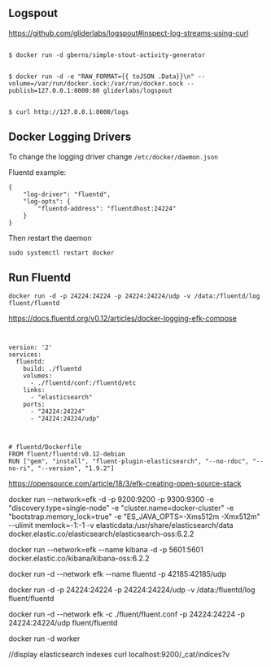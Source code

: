 


## Logspout

https://github.com/gliderlabs/logspout#inspect-log-streams-using-curl
```

$ docker run -d gberns/simple-stout-activity-generator


$ docker run -d -e "RAW_FORMAT={{ toJSON .Data}}\n" --volume=/var/run/docker.sock:/var/run/docker.sock --publish=127.0.0.1:8000:80 gliderlabs/logspout


$ curl http://127.0.0.1:8000/logs

```


## Docker Logging Drivers

To change the logging driver change `/etc/docker/daemon.json`

Fluentd example:

```
{
    "log-driver": "fluentd",
    "log-opts": {
        "fluentd-address": "fluentdhost:24224"
    }
}
```

Then restart the daemon

```
sudo systemctl restart docker
```

## Run Fluentd


```
docker run -d -p 24224:24224 -p 24224:24224/udp -v /data:/fluentd/log fluent/fluentd
```

https://docs.fluentd.org/v0.12/articles/docker-logging-efk-compose
```


version: '2'
services:  
  fluentd:
    build: ./fluentd
    volumes:
      - ./fluentd/conf:/fluentd/etc
    links:
      - "elasticsearch"
    ports:
      - "24224:24224"
      - "24224:24224/udp"

```

```


# fluentd/Dockerfile
FROM fluent/fluentd:v0.12-debian
RUN ["gem", "install", "fluent-plugin-elasticsearch", "--no-rdoc", "--no-ri", "--version", "1.9.2"]
```









https://opensource.com/article/18/3/efk-creating-open-source-stack



docker run --network=efk -d -p 9200:9200 -p 9300:9300 -e "discovery.type=single-node" -e "cluster.name=docker-cluster" -e "bootstrap.memory_lock=true" -e "ES_JAVA_OPTS=-Xms512m -Xmx512m" --ulimit memlock=-1:-1 -v elasticdata:/usr/share/elasticsearch/data docker.elastic.co/elasticsearch/elasticsearch-oss:6.2.2



docker run --network=efk --name kibana -d -p 5601:5601 docker.elastic.co/kibana/kibana-oss:6.2.2


docker run -d --network efk --name fluentd -p 42185:42185/udp <Image ID>

docker run -d -p 24224:24224 -p 24224:24224/udp -v /data:/fluentd/log fluent/fluentd

docker run -d --network efk -c ./fluent/fluent.conf -p 24224:24224 -p 24224:24224/udp fluent/fluentd

docker run -d worker 





//display elasticsearch indexes
curl localhost:9200/_cat/indices?v